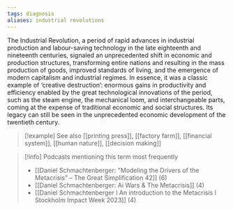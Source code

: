 ```yaml
---
tags: diagnosis
aliases: industrial revolutions
---
```


The Industrial Revolution, a period of rapid advances in industrial production and labour-saving technology in the late eighteenth and nineteenth centuries, signaled an unprecedented shift in economic and production structures, transforming entire nations and resulting in the mass production of goods, improved standards of living, and the emergence of modern capitalism and industrial regimes. In essence, it was a classic example of ‘creative destruction’: enormous gains in productivity and efficiency enabled by the great technological innovations of the period, such as the steam engine, the mechanical loom, and interchangeable parts, coming at the expense of traditional economic and social structures. Its legacy can still be seen in the unprecedented economic development of the twentieth century.

> [!example] See also
> [[printing press]], [[factory farm]], [[financial system]], [[human nature]], [[decision making]]

> [!info] Podcasts mentioning this term most frequently
> * [[Daniel Schmachtenberger: "Modeling the Drivers of the Metacrisis” – The Great Simplification 42]] (6)
> * [[Daniel Schmachtenberger: Ai Wars & The Metacrisis]] (4)
> * [[Daniel Schmachtenberger l An introduction to the Metacrisis l Stockholm Impact Week 2023]] (4)